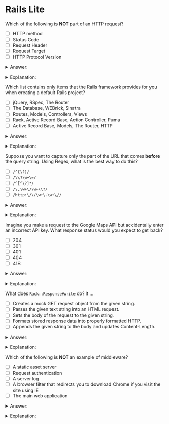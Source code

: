 # Rails Lite

Which of the following is **NOT** part of an HTTP request?
- [ ] HTTP method
- [ ] Status Code
- [ ] Request Header
- [ ] Request Target
- [ ] HTTP Protocol Version

<details><summary>Answer:</summary>

Status Code</details>
<details><summary>Explanation:</summary>

The status code is the only thing not included in an HTTP request.</details>

Which list contains only items that the Rails framework provides for you when creating a default Rails project?
- [ ] jQuery, RSpec, The Router  
- [ ] The Database, WEBrick, Sinatra
- [ ] Routes, Models, Controllers, Views
- [ ] Rack, Active Record Base, Action Controller, Puma
- [ ] Active Record Base, Models, The Router, HTTP

<details><summary>Answer:</summary>

Rack, Active Record Base, Action Controller, Puma</details>
<details><summary>Explanation:</summary>

Rails only provides the Rack, Active Record Base, Action Controller, and Puma.</details>

Suppose you want to capture only the part of the URL that comes **before** the query string. Using Regex, what is the best way to do this?
- [ ] `/^(\?)/`
- [ ] `/\\?\w+\=/`
- [ ] `/^[^\?]*/`
- [ ] `/\.\w+\/\w+\\?/`
- [ ] `/http:\/\/\w+\.\w+\//`

<details><summary>Answer:</summary>

`/^[^\?]*/`</details>
<details><summary>Explanation:</summary>

You want to match everything before the `?` in the URL. The first `^` says to start at the beginning of the string. `[^\?]` says to match any single character that is not (`^`) `?`. Finally, the `*` says to match this single-character-that-is-not-? between 0 and an unlimited number of times.</details>

Imagine you make a request to the Google Maps API but accidentally enter an incorrect API key. What response status would you expect to get back?
- [ ] 204
- [ ] 301
- [ ] 401
- [ ] 404
- [ ] 418

<details><summary>Answer:</summary>

401</details>
<details><summary>Explanation:</summary>

The 401 (Unauthorized) status code indicates that the request has not been applied because it lacks valid authentication credentials for the target resource.</details>

What does `Rack::Response#write` do? It ...
- [ ] Creates a mock GET request object from the given string.
- [ ] Parses the given text string into an HTML request.
- [ ] Sets the body of the request to the given string.
- [ ] Formats stored response data into properly formatted HTTP.
- [ ] Appends the given string to the body and updates Content-Length.

<details><summary>Answer:</summary>

Appends the given string to the body and updates Content-Length.</details>
<details><summary>Explanation:</summary>

`Rack::Response#write` appends the given string to the body and updates Content-Length.</details>

Which of the following is **NOT** an example of middleware?
- [ ] A static asset server
- [ ] Request authentication
- [ ] A server log
- [ ] A browser filter that redirects you to download Chrome if you visit the site using IE
- [ ] The main web application

<details><summary>Answer:</summary>

The main web application</details>
<details><summary>Explanation:</summary>

Middleware can do many different things, but middleware's purpose is to allow software developers to focus on the specific purpose of their application. So the main web application is **not** an example of middleware.</details>
